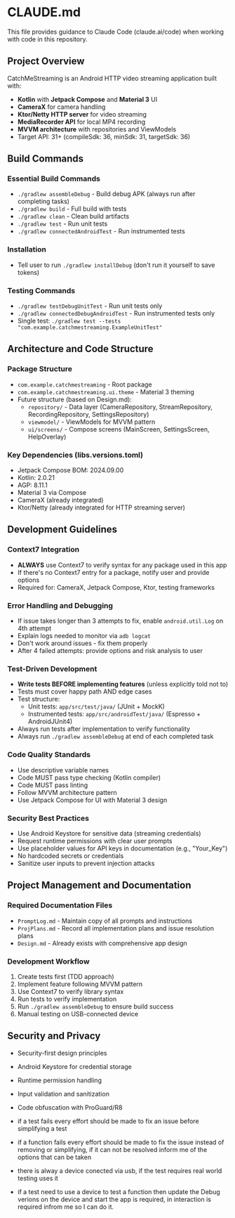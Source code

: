 # CLAUDE.md

This file provides guidance to Claude Code (claude.ai/code) when working with code in this repository.

## Project Overview

CatchMeStreaming is an Android HTTP video streaming application built with:
- **Kotlin** with **Jetpack Compose** and **Material 3** UI
- **CameraX** for camera handling
- **Ktor/Netty HTTP server** for video streaming
- **MediaRecorder API** for local MP4 recording
- **MVVM architecture** with repositories and ViewModels
- Target API: 31+ (compileSdk: 36, minSdk: 31, targetSdk: 36)

## Build Commands

### Essential Build Commands
- `./gradlew assembleDebug` - Build debug APK (always run after completing tasks)
- `./gradlew build` - Full build with tests
- `./gradlew clean` - Clean build artifacts
- `./gradlew test` - Run unit tests
- `./gradlew connectedAndroidTest` - Run instrumented tests

### Installation
- Tell user to run `./gradlew installDebug` (don't run it yourself to save tokens)

### Testing Commands
- `./gradlew testDebugUnitTest` - Run unit tests only
- `./gradlew connectedDebugAndroidTest` - Run instrumented tests only
- Single test: `./gradlew test --tests "com.example.catchmestreaming.ExampleUnitTest"`

## Architecture and Code Structure

### Package Structure
- `com.example.catchmestreaming` - Root package
- `com.example.catchmestreaming.ui.theme` - Material 3 theming
- Future structure (based on Design.md):
  - `repository/` - Data layer (CameraRepository, StreamRepository, RecordingRepository, SettingsRepository)
  - `viewmodel/` - ViewModels for MVVM pattern
  - `ui/screens/` - Compose screens (MainScreen, SettingsScreen, HelpOverlay)

### Key Dependencies (libs.versions.toml)
- Jetpack Compose BOM: 2024.09.00
- Kotlin: 2.0.21
- AGP: 8.11.1
- Material 3 via Compose
- CameraX (already integrated)
- Ktor/Netty (already integrated for HTTP streaming server)

## Development Guidelines

### Context7 Integration
- **ALWAYS** use Context7 to verify syntax for any package used in this app
- If there's no Context7 entry for a package, notify user and provide options
- Required for: CameraX, Jetpack Compose, Ktor, testing frameworks

### Error Handling and Debugging
- If issue takes longer than 3 attempts to fix, enable `android.util.Log` on 4th attempt
- Explain logs needed to monitor via `adb logcat`
- Don't work around issues - fix them properly
- After 4 failed attempts: provide options and risk analysis to user

### Test-Driven Development
- **Write tests BEFORE implementing features** (unless explicitly told not to)
- Tests must cover happy path AND edge cases
- Test structure:
  - Unit tests: `app/src/test/java/` (JUnit + MockK)
  - Instrumented tests: `app/src/androidTest/java/` (Espresso + AndroidJUnit4)
- Always run tests after implementation to verify functionality
- Always run `./gradlew assembleDebug` at end of each completed task

### Code Quality Standards
- Use descriptive variable names
- Code MUST pass type checking (Kotlin compiler)
- Code MUST pass linting
- Follow MVVM architecture pattern
- Use Jetpack Compose for UI with Material 3 design

### Security Best Practices
- Use Android Keystore for sensitive data (streaming credentials)
- Request runtime permissions with clear user prompts
- Use placeholder values for API keys in documentation (e.g., "Your_Key")
- No hardcoded secrets or credentials
- Sanitize user inputs to prevent injection attacks

## Project Management and Documentation

### Required Documentation Files
- `PromptLog.md` - Maintain copy of all prompts and instructions
- `ProjPlans.md` - Record all implementation plans and issue resolution plans
- `Design.md` - Already exists with comprehensive app design

### Development Workflow
1. Create tests first (TDD approach)
2. Implement feature following MVVM pattern
3. Use Context7 to verify library syntax
4. Run tests to verify implementation
5. Run `./gradlew assembleDebug` to ensure build success
6. Manual testing on USB-connected device

## Security and Privacy
- Security-first design principles
- Android Keystore for credential storage
- Runtime permission handling
- Input validation and sanitization
- Code obfuscation with ProGuard/R8 

- if a test fails every effort should be made to fix an issue before simplifying a test
- if a function fails every effort should be made to fix the issue instead of removing or simplifying, if it can not be resolved inform me of the options that can be taken
- there is alway a device conected via usb, if the test requires real world testing uses it
- if a test need to use a device to test a function then update the Debug verions on the device and start the app is required, in interaction is required infrom me so I can do it.